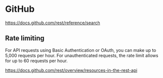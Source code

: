 # GitHub

https://docs.github.com/rest/reference/search

## Rate limiting

For API requests using Basic Authentication or OAuth, you can make up to 5,000
requests per hour. For unauthenticated requests, the rate limit allows for up
to 60 requests per hour.

https://docs.github.com/rest/overview/resources-in-the-rest-api
